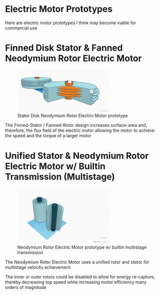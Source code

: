 
Electric Motor Prototypes
===
Here are electric motor prototypes I think may become viable for commercial use


Finned Disk Stator & Fanned Neodymium Rotor Electric Motor
===
<figure>
<img src="IMG/001.png" width=300px title>
<figcaption>Stator Disk Neodymium Rotor Electric Motor prototype</figcaption>
</figure>

The Finned-Stator / Fanned-Rotor design increases surface-area and, therefore, the flux field of the electric motor
allowing the motor to achieve the speed and the torque of a larger motor


Unified Stator & Neodymium Rotor Electric Motor w/ Builtin Transmission (Multistage)
===
<figure>
<img src="IMG/002.png" width=300px>
<figcaption>Neodymium Rotor Electric Motor prototype w/ builtin multistage transmission</figcaption>
</figure>

The Neodymium Rotor Electric Motor uses a unified rotor and stator for multistage velocity achievement
 
The inner or outer rotors could be disabled to allow for energy re-capture, 
thereby decreasing top speed while increasing motor efficiency many orders of magnitude
